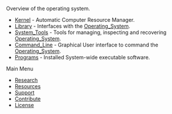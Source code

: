 Overview of the operating system.
* [Kernel](./Kernel/) - Automatic Computer Resource Manager.
* [Library](./Library/) - Interfaces with the [Operating_System](./).
* [System_Tools](./System_Tools/) - Tools for managing, inspecting and recovering [Operating_System](./).
* [Command_Line](./Command_Line/) - Graphical User interface to command the [Operating_System](./).
* [Programs](./Programs/) - Installed System-wide executable software. 
 
Main Menu
* [Research]()
* [Resources]()
* [Support]()
* [Contribute]()
* [License](../LICENSE)
